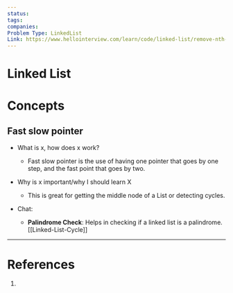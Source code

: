 ```yaml
---
status: 
tags: 
companies: 
Problem Type: LinkedList
Link: https://www.hellointerview.com/learn/code/linked-list/remove-nth-node-from-end-of-list
---
```


# Linked List

# Concepts

## Fast slow pointer
- What is x, how does x work?
	- Fast slow pointer is the use of having one pointer that goes by one step, and the fast point that goes by two. 
- Why  is x important/why I should learn X
	- This is great for getting the middle node of a List or detecting cycles. 

- Chat:
	- **Palindrome Check**: Helps in checking if a linked list is a palindrome.
[[Linked-List-Cycle]]


---
# References
1. 

